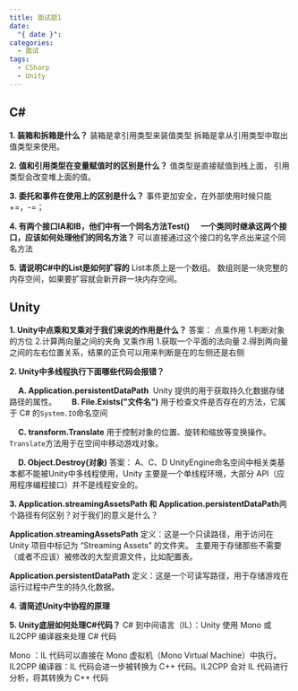 ```yaml
---
title: 面试题1
date:
  "{ date }": 
categories:
  - 面试
tags:
  - CSharp
  - Unity
---
```


## C\#
**1. 装箱和拆箱是什么？**
装箱是拿引用类型来装值类型
拆箱是拿从引用类型中取出值类型来使用。

**2. 值和引用类型在变量赋值时的区别是什么？**
值类型是直接赋值到栈上面，
引用类型会改变堆上面的值。

**3. 委托和事件在使用上的区别是什么？**
事件更加安全，在外部使用时候只能+=，-=；

**4. 有两个接口IA和IB，他们中有一个同名方法Test()**
    **一个类同时继承这两个接口，应该如何处理他们的同名方法？**
可以直接通过这个接口的名字点出来这个同名方法

**5. 请说明C#中的List是如何扩容的**
List本质上是一个数组。
数组则是一块完整的内存空间，如果要扩容就会新开辟一块内存空间。

## Unity

**1. Unity中点乘和叉乘对于我们来说的作用是什么？**
答案： 点乘作用 1.判断对象的方位 2.计算两向量之间的夹角 叉乘作用 1.获取一个平面的法向量 2.得到两向量之间的左右位置关系，结果的正负可以用来判断是在的左侧还是右侧


**2. Unity中多线程执行下面哪些代码会报错？**

    **A. Application.persistentDataPath**
 Unity 提供的用于获取持久化数据存储路径的属性。
 
    **B. File.Exists("文件名")**
用于检查文件是否存在的方法，它属于 C# 的`System.IO`命名空间

    **C. transform.Translate**
用于控制对象的位置、旋转和缩放等变换操作。`Translate`方法用于在空间中移动游戏对象。

    **D. Object.Destroy(对象)**
答案： A、C、D UnityEngine命名空间中相关类基本都不能被Unity中多线程使用，Unity 主要是一个单线程环境，大部分 API（应用程序编程接口）并不是线程安全的。

**3. Application.streamingAssetsPath 和 Application.persistentDataPath**两个路径有何区别？对于我们的意义是什么？

**Application.streamingAssetsPath** 定义：这是一个只读路径，用于访问在 Unity 项目中标记为 “Streaming Assets” 的文件夹。
主要用于存储那些不需要（或者不应该）被修改的大型资源文件，比如配置表。

**Application.persistentDataPath** 定义：这是一个可读写路径，用于存储游戏在运行过程中产生的持久化数据。

**4. 请简述Unity中协程的原理**

**5. Unity底层如何处理C#代码？**
C# 到中间语言（IL）：Unity 使用 Mono 或 IL2CPP 编译器来处理 C# 代码

 Mono ：IL 代码可以直接在 Mono 虚拟机（Mono Virtual Machine）中执行。
IL2CPP 编译器：IL 代码会进一步被转换为 C++ 代码。IL2CPP 会对 IL 代码进行分析，将其转换为 C++ 代码